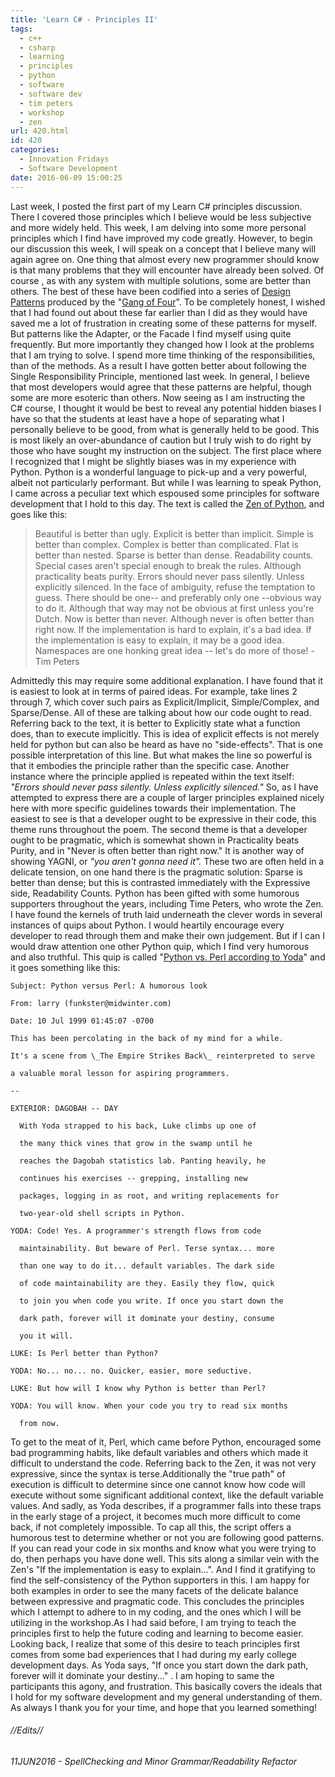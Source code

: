 ```yaml
---
title: 'Learn C# - Principles II'
tags:
  - c++
  - csharp
  - learning
  - principles
  - python
  - software
  - software dev
  - tim peters
  - workshop
  - zen
url: 420.html
id: 420
categories:
  - Innovation Fridays
  - Software Development
date: 2016-06-09 15:00:25
---
```


Last week, I posted the first part of my Learn C# principles discussion. There I covered those principles which I believe would be less subjective and more widely held. This week, I am delving into some more personal principles which I find have improved my code greatly. However, to begin our discussion this week, I will speak on a concept that I believe many will again agree on. One thing that almost every new programmer should know is that many problems that they will encounter have already been solved. Of course , as with any system with multiple solutions, some are better than others. The best of these have been codified into a series of [Design Patterns](http://http//c2.com/cgi/wiki?DesignPatternsBook) produced by the "[Gang of Four](http://http//c2.com/cgi/wiki?GangOfFour)". To be completely honest, I wished that I had found out about these far earlier than I did as they would have saved me a lot of frustration in creating some of these patterns for myself. But patterns like the Adapter, or the Facade I find myself using quite frequently. But more importantly they changed how I look at the problems that I am trying to solve. I spend more time thinking of the responsibilities, than of the methods. As a result I have gotten better about following the Single Responsibility Principle, mentioned last week. In general, I believe that most developers would agree that these patterns are helpful, though some are more esoteric than others. Now seeing as I am instructing the C# course, I thought it would be best to reveal any potential hidden biases I have so that the students at least have a hope of separating what I personally believe to be good, from what is generally held to be good. This is most likely an over-abundance of caution but I truly wish to do right by those who have sought my instruction on the subject. The first place where I recognized that I might be slightly biases was in my experience with Python. Python is a wonderful language to pick-up and a very powerful, albeit not particularly performant. But while I was learning to speak Python, I came across a peculiar text which espoused some principles for software development that I hold to this day. The text is called the [Zen of Python](https://www.python.org/doc/humor/#the-zen-of-python), and goes like this:

>Beautiful is better than ugly.
>Explicit is better than implicit.
>Simple is better than complex.
>Complex is better than complicated.
>Flat is better than nested.
>Sparse is better than dense.
>Readability counts.
>Special cases aren't special enough to break the rules.
>Although practicality beats purity.
>Errors should never pass silently.
>Unless explicitly silenced.
>In the face of ambiguity, refuse the temptation to guess.
>There should be one-- and preferably only one --obvious way to do it.
>Although that way may not be obvious at first unless you're Dutch.
>Now is better than never.
>Although never is often better than right now.
>If the implementation is hard to explain, it's a bad idea.
>If the implementation is easy to explain, it may be a good idea.
>Namespaces are one honking great idea -- let's do more of those!
>-Tim Peters

Admittedly this may require some additional explanation. I have found that it is easiest to look at in terms of paired ideas. For example, take lines 2 through 7, which cover such pairs as Explicit/Implicit, Simple/Complex, and Sparse/Dense. All of these are talking about how our code ought to read. Referring back to the text, it is better to Explicitly state what a function does, than to execute implicitly. This is idea of explicit effects is not merely held for python but can also be heard as have no "side-effects". That is one possible interpretation of this line. But what makes the line so powerful is that it embodies the principle rather than the specific case. Another instance where the principle applied is repeated within the text itself: _"Errors should never pass silently. Unless explicitly silenced."_ So, as I have attempted to express there are a couple of larger principles explained nicely here with more specific guidelines towards their implementation. The easiest to see is that a developer ought to be expressive in their code, this theme runs throughout the poem. The second theme is that a developer ought to be pragmatic, which is somewhat shown in Practicality beats Purity, and in "Never is often better than right now." It is another way of showing YAGNI, or _"you aren't gonna need it"._ These two are often held in a delicate tension, on one hand there is the pragmatic solution: Sparse is better than dense; but this is contrasted immediately with the Expressive side, Readability Counts. Python has been gifted with some humorous supporters throughout the years, including Time Peters, who wrote the Zen. I have found the kernels of truth laid underneath the clever words in several instances of quips about Python. I would heartily encourage every developer to read through them and make their own judgement. But if I can I would draw attention one other Python quip, which I find very humorous and also truthful. This quip is called "[Python vs. Perl according to Yoda](https://www.python.org/doc/humor/#python-vs-perl-according-to-yoda)" and it goes something like this:
```
Subject: Python versus Perl: A humorous look

From: larry (funkster@midwinter.com)

Date: 10 Jul 1999 01:45:07 -0700

This has been percolating in the back of my mind for a while.

It's a scene from \_The Empire Strikes Back\_ reinterpreted to serve

a valuable moral lesson for aspiring programmers.

--

EXTERIOR: DAGOBAH -- DAY

  With Yoda strapped to his back, Luke climbs up one of

  the many thick vines that grow in the swamp until he

  reaches the Dagobah statistics lab. Panting heavily, he

  continues his exercises -- grepping, installing new

  packages, logging in as root, and writing replacements for

  two-year-old shell scripts in Python.

YODA: Code! Yes. A programmer's strength flows from code

  maintainability. But beware of Perl. Terse syntax... more

  than one way to do it... default variables. The dark side

  of code maintainability are they. Easily they flow, quick

  to join you when code you write. If once you start down the

  dark path, forever will it dominate your destiny, consume

  you it will.

LUKE: Is Perl better than Python?

YODA: No... no... no. Quicker, easier, more seductive.

LUKE: But how will I know why Python is better than Perl?

YODA: You will know. When your code you try to read six months

  from now.
```

To get to the meat of it, Perl, which came before Python, encouraged some bad programming habits, like default variables and others which made it difficult to understand the code. Referring back to the Zen, it was not very expressive, since the syntax is terse.Additionally the "true path" of execution is difficult to determine since one cannot know how code will execute without some significant additional context, like the default variable values. And sadly, as Yoda describes, if a programmer falls into these traps in the early stage of a project, it becomes much more difficult to come back, if not completely impossible. To cap all this, the script offers a humorous test to determine whether or not you are following good patterns. If you can read your code in six months and know what you were trying to do, then perhaps you have done well. This sits along a similar vein with the Zen's "If the implementation is easy to explain...". And I find it gratifying to find the self-consistency of the Python supporters in this. I am happy for both examples in order to see the many facets of the delicate balance between expressive and pragmatic code. This concludes the principles which I attempt to adhere to in my coding, and the ones which I will be utilizing in the workshop.As I had said before, I am trying to teach the principles first to help the future coding and learning to become easier. Looking back, I realize that some of this desire to teach principles first comes from some bad experiences that I had during my early college development days. As Yoda says, "If once you start down the dark path, forever will it dominate your destiny..." . I am hoping to same the participants this agony, and frustration. This basically covers the ideals that I hold for my software development and my general understanding of them. As always I thank you for your time, and hope that you learned something!
###### //Edits//

###### 11JUN2016 - SpellChecking and Minor Grammar/Readability Refactor